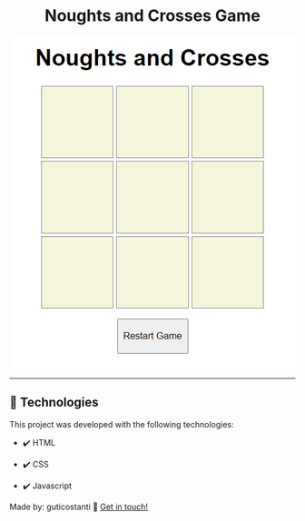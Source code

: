 <h1 align="center">
  Noughts and Crosses Game
</h1>


<div align="center" >
  <img src="./gifs/noughts-crosses-game.gif" alt="demo">
</div>

<hr />


## 🚀 Technologies

This project was developed with the following technologies:

- ✔️ HTML

- ✔️ CSS

- ✔️ Javascript


Made by: guticostanti :wave: [Get in touch!](https://www.linkedin.com/in/gustavo-costanti-lara-772a47197/)
